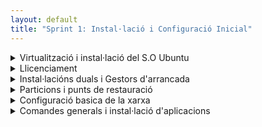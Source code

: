 ```yaml
---
layout: default
title: "Sprint 1: Instal·lació i Configuració Inicial"
---
```

<details>
  <summary>Virtualització i instal·lació del S.O Ubuntu</summary>

 ## **"Virtualització i instal·lació del S.O Ubuntu"**

### **Instalación y particionamiento Ubuntu**

 # Paso 1
 &nbsp;&nbsp;- En esta foto podemos elegir la memoria RAM y el número de cpus que se van a utilizar en la instalación de Ubuntu en una máquina virtual.
 
 <img width="859" height="478" alt="Captura de pantalla de 2025-09-26 12-45-05" src="https://github.com/user-attachments/assets/9a6edb8b-b134-415e-bc94-46d7e0bde50c" />

  # Paso 2
&nbsp;&nbsp;- Aquí podemos elegir la capacidad total que tendrá el disco duro.
 
 <img width="859" height="478" alt="Captura de pantalla de 2025-09-26 12-45-47" src="https://github.com/user-attachments/assets/87922ad6-541d-413c-b3b0-57d8050a26ea" />
 
  # Paso 3
&nbsp;&nbsp;- Aquí podemos ver la pagina inicial de particiones.Con el espacio total indicado por "dev/sda". Podemos empezar la partición manual haciendo click en el botón "Nueva tabla de particiones".
 
<img width="830" height="624" alt="Captura de pantalla de 2025-09-26 12-56-35" src="https://github.com/user-attachments/assets/b4832ebe-b028-4432-a813-170f35c93eec" />

  # Paso 4
&nbsp;&nbsp;- Seleccionamos cuanto espacio queremos utilizar para la partición.

<img width="830" height="624" alt="Captura de pantalla de 2025-09-26 12-57-03" src="https://github.com/user-attachments/assets/d7e58052-dad4-4dbd-862c-2444124aee33" />

  # Paso 5
&nbsp;&nbsp; -Damos click a "Utilizar como: Sistema de ficheros ext4 transaccional ,ya que ext4 es el estándar para Linux

<img width="906" height="718" alt="Captura de pantalla de 2025-09-26 12-58-24" src="https://github.com/user-attachments/assets/cbd3f8d0-9d5e-44ce-b982-7573a160a590" />

  # Paso 6
&nbsp;&nbsp; -Elegimos el punto de montaje ,sda1(/)(es el espeacio reservado para el S.O).Reservamos 20GB en este caso.

<img width="906" height="718" alt="Captura de pantalla de 2025-09-26 12-59-07" src="https://github.com/user-attachments/assets/84732e9b-9593-4b10-b9f1-a03fea89453f" />

  # Paso 7
 &nbsp;&nbsp; -Después, seleccionamos "espacio libre" y damos click al botón "+" para crear nuevas particiones: sda2 (/home) (el espacio reservado para los documentos de usuario, 10GB en este caso) 

<img width="906" height="718" alt="Captura de pantalla de 2025-09-26 13-01-56" src="https://github.com/user-attachments/assets/3a31622e-08a1-4f7d-a093-4979d3c713bd" />

  # Paso 8
 
 &nbsp;&nbsp; -Seguimos con el mismo proceso de antes para crear: 
 - sda3(/boot) (Archivos de arranque (kernel)(Facilita acualizaciónes y multi-boot) *5GB*
 - sda4(swap) (Memoria virtual; útil si la RAM es limitada(elegimos "Área de intercambio",en la opción "Utilizar como") *4GB*
 - sda5(efi) (contiene los archivos de arranque necesarios para que el sistema operativo se inicie en un sistema con UEFI(elegimos "FAT32",en la opción "Utilizar como".)) *1GB* 
 - sda6(biosgrub)(área reservada para BIOS(elegimos "Área reservada de la BIOS de arranque" en la opción "Utilizar como")) *98MB*

<img width="906" height="718" alt="Captura de pantalla de 2025-09-26 13-07-54" src="https://github.com/user-attachments/assets/b62dbb33-45c5-4ef9-8386-bfe512526977" />

 </details>

 <details>
  <summary>Llicenciament</summary>

   ## Llicenciament

#### **Licencia de Ubuntu**
&nbsp;&nbsp;Ubuntu, no tiene una única licencia, ya que está compuesto por muchos programas, cada uno con su propia licencia.La mayoría del software en Ubuntu está bajo licencias de software libre, principalmente la GNU General Public License (GPL), que permite usar, modificar y distribuir el código libremente, siempre que los derivados mantengan la misma licencia.

#### **Por qué hay tantas licencias diferentes en Ubuntu?**
&nbsp;&nbsp;Ubuntu tiene muchas licencias porque está hecho de muchos programas diferentes, y cada uno tiene sus propias reglas. Algunos son completamente libres (como GPL), otros más flexibles (como MIT), y algunos son propietarios (como controladores de NVIDIA). Como Ubuntu junta software de varias fuentes, cada uno trae su licencia, y por eso hay tanta variedad.

<img width="266" height="59" alt="Captura de pantalla de 2025-09-26 11-59-32" src="https://github.com/user-attachments/assets/5c421019-47b9-472a-a5c6-d3e65fbb23c0" />

&nbsp;&nbsp;En este proyecto utilizo la licencia Attribution-NoDerivatives 4.0 International (CC BY-ND 4.0) de Creativer Commons.
 
 - La © indica que la obra está protegida por derechos de autor.
 - Attribution (BY),simbolizado por el icono de la persona ,requiere que se dé crédito al autor original.
 - NoDerivatives (ND),sibolizado por "=", prohíbe modificar o crear obras derivadas de la original.
 - 4.0 International quiere decir que es la versión más reciente de esta licencia, aplicable globalmente con términos estandarizados.
    </details>
 
 <details>
  <summary>Instal·lacións duals i Gestors d'arrancada</summary>

## Instal·lacións duals i Gestors d'arrancada

 # Paso 1
 &nbsp;&nbsp; - Activamos EFI ya que si no lo activamos nos podríamos enfrentar con problemas de compatibilidad.Tenemos que instalar el Windows en GPT.
 
<img width="874" height="578" alt="Captura de pantalla de 2025-10-03 11-56-28" src="https://github.com/user-attachments/assets/f02d0b70-215d-4a02-9ea0-ae9ed4d58d7d" />

 # Paso 2
 &nbsp;&nbsp; - Creamos un disco virtual y montamos la imagen ISO con el Windows 10 Enterptrise en "Controlador:IDE"

<img width="874" height="578" alt="Captura de pantalla de 2025-10-03 11-59-31" src="https://github.com/user-attachments/assets/1424ef9b-ad47-49f1-b8d1-c4058580b0d0" />

 # Paso 3
 &nbsp;&nbsp; - Selecionamos Instalación personalizada,para poder elegir donde instalar en windows.

<img width="1186" height="886" alt="Captura de pantalla de 2025-10-03 12-03-46" src="https://github.com/user-attachments/assets/c395f3ea-d0e8-4482-85e4-1e6d462ba0a5" />
 
 # Paso 4
 &nbsp;&nbsp; - Seleccionamos "Unidad 0-Particion 8" (es el disco virtual) y le damos al boton nuevo para crear una particion nueva e instalar el windows ahí. 

<img width="1186" height="886" alt="Captura de pantalla de 2025-10-03 12-04-48" src="https://github.com/user-attachments/assets/458fa1b7-bd1f-4392-aa49-ee3a513beed4" />
 
 # Paso 5 
 &nbsp;&nbsp; - Seguimos con la instalación normal del windows hasta que llegamos al Home Screen y comprobamos que todo se ha instalado correctamente.  

<img width="1186" height="886" alt="Captura de pantalla de 2025-10-03 12-28-39" src="https://github.com/user-attachments/assets/cb21aaeb-7d50-412d-8355-5e2f7d9df452" />
 
 # Paso 6
 &nbsp;&nbsp; - Borramos el disco virtual del Windows que hemos creado.

<img width="880" height="542" alt="Captura de pantalla de 2025-10-03 12-29-26" src="https://github.com/user-attachments/assets/e5fb4ee1-8454-4233-af71-7c4f60686900" />
 
 # Paso 7
 &nbsp;&nbsp; - Creamos un disco virtual vacío.

<img width="880" height="542" alt="Captura de pantalla de 2025-10-03 12-29-47" src="https://github.com/user-attachments/assets/608725a0-8125-432c-98bb-c046210dfa49" />
 
 # Paso 8
 &nbsp;&nbsp; - Montamos la ISO "Spuber_GRUB_2..." que nos permitirá acceder al Ubuntu.

<img width="1104" height="639" alt="Captura de pantalla de 2025-10-03 12-39-50" src="https://github.com/user-attachments/assets/48f1c293-ddf0-4a88-b35f-f4cade900f8c" />
 
 # Paso 9
 &nbsp;&nbsp; - Entramos en el Boot Manager del VM (apretando la tecla "ESC" rapidamente) y seleccionamos "UEFI V-BOX"( el disco virtual que acabamos de montar)

<img width="651" height="483" alt="Captura de pantalla de 2025-10-03 12-40-43" src="https://github.com/user-attachments/assets/4e2693ce-580f-45f4-b63c-88cca4dfddb6" />
 
 # Paso 10
 &nbsp;&nbsp; - Le damos a la segunda opción ("Detect and show boot methods) y seleccionamos Ubuntu(o Linux dependiendo del caso).

<img width="641" height="489" alt="Captura de pantalla de 2025-10-03 12-41-20" src="https://github.com/user-attachments/assets/79a04a1b-58e9-43d3-a7a1-3628b83625f0" />
 
 # Paso 11
 &nbsp;&nbsp; - Al llegar a la página principal de Ubuntu, abrimos el terminal y escribimos "apt install --reinstall grub-pc" (fuerza la reinstalación del paquete que contiene los archivos necesarios para que GRUB funcione en sistemas que arrancan en modo BIOS).

<img width="746" height="486" alt="Captura de pantalla de 2025-10-03 12-46-42" src="https://github.com/user-attachments/assets/3a4a50aa-82a1-4eeb-b4a1-3caed095bef8" />
 
<img width="746" height="486" alt="Captura de pantalla de 2025-10-03 12-49-01" src="https://github.com/user-attachments/assets/05c42854-8a97-49cf-bda1-572091513149" />

 # Paso 13
 - Abrimos el archivo de configuración de GRUB escribiendo "sudo nano /etc/default/grub".
 - Ponemos una "#" antes de "#GRUB_TIMEOUT_STYLE=menu" y "#GRUB_TIMEOUT=5" para desactivarlas .Sin estas líneas, GRUB puede usar un comportamiento predeterminado, haciendo que el menú no sea visible a menos que presiones una tecla durante el arranque.
 - Añadimos "GRUB_DISABLE_OS_PROBER=false" para activar el os-prober (es una utilidad que escanea los discos en busca de otros sistemas operativos y agrega entradas para ellos en el menú de GRUB).Así GRUB puede buscar y añadir entradas para otros sistemas operativos, en el menú de arranque.
 - Salimos (Ctrl+X) y guardamos.

<img width="746" height="486" alt="Captura de pantalla de 2025-10-03 12-51-43" src="https://github.com/user-attachments/assets/10c47847-be52-46cf-ad35-390b4871f561" />
 
 # Paso 14
  &nbsp;&nbsp; - Escribimos "update-grub2" para que se guarde la configuración.
  
<img width="746" height="486" alt="Captura de pantalla de 2025-10-03 12-53-05" src="https://github.com/user-attachments/assets/a82c9858-418f-446a-a3b2-9e306f3f8cb8" />

 # Paso 15
  &nbsp;&nbsp; - Si queremos cambiar el orden de arranque ,escribimos "efibootmgr".Si no está instalado escribimos apt install "efibootmgr".

<img width="746" height="486" alt="Captura de pantalla de 2025-10-03 12-53-49" src="https://github.com/user-attachments/assets/a463d045-65a2-4598-a807-3a4dab15ab2b" />
 
<img width="746" height="486" alt="Captura de pantalla de 2025-10-03 12-54-49" src="https://github.com/user-attachments/assets/01cd6b90-38ba-4e02-8b48-5237f51e4cf7" />

 # Paso 16
  &nbsp;&nbsp; - Aquí podemos ver como cambiar el orden de arranque(efibootmgr -o y los números en orden de arranque). El primero en iniciarse será UEFI VBOX HRDDISK, después UiApp ,UEFI VBOX CD-ROM etc... y al final el Windows.

<img width="746" height="486" alt="Captura de pantalla de 2025-10-03 12-57-50" src="https://github.com/user-attachments/assets/847b8947-4da3-4331-8cc8-e3113ff74bf5" />

 # Paso 17
 &nbsp;&nbsp; - Después, al iniciar el sistema podemos entrar en el menú de GRUB y seleccionar qué sistema operativo queremos arrancar.

<img width="1037" height="821" alt="Captura de pantalla de 2025-10-03 13-01-18" src="https://github.com/user-attachments/assets/31c34a3b-7463-4640-b561-b7d93b2069cc" />

 </details>
  <details>
  <summary>Particions i punts de restauració</summary>

## Particions i punts de restauració

image para s.o, para dadas(ficherso) es diferente, copia de seguridad(instantanea)
# Paso 1
  &nbsp;&nbsp;
  # Paso 1
  &nbsp;&nbsp;
1. tenemos 2 imatges(hemos creado una nueva de 25gb en sata)
2.entramos en el disco sdb que hemos creado
3.oren empieza , w para salir
4.particion creada
5.preparado para guardar instantanee, (disc)
6.instalamos time shift
7.creamos carpeta
8.captura time shift
9.marcamos dnd va la instantanea
10.triar cuando hacer instantanea
11.seleccionar documentos solo para que no tarde
12. soda su , /home/Vlad/Documentos/, ls , rm hola, rm -r prova,ls (captura), timeshift ,elegimos ,restaurar,seguent,captura al final ,terminal, cs /home/vlad/Documentos/, ls
13.
14.
15.


</details>
 <details>
  <summary>Configuració basica de la xarxa</summary>
      

## Configuració basica de la xarxa
</details>
 <details>
  <summary>Comandes generals i instal·lació d'aplicacions</summary>
     

## Comandes generals i instal·lació d'aplicacions
</details>



